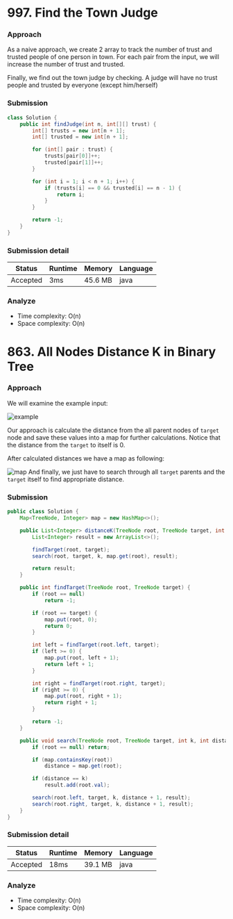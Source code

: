 # 997. Find the Town Judge

### Approach

As a naive approach, we create 2 array to track the number of trust and trusted people of one person in town.
For each pair from the input, we will increase the number of trust and trusted.

Finally, we find out the town judge by checking. A judge will have no trust people and trusted by everyone (except him/herself)

### Submission

```java
class Solution {
    public int findJudge(int n, int[][] trust) {
        int[] trusts = new int[n + 1];
        int[] trusted = new int[n + 1];

        for (int[] pair : trust) {
            trusts[pair[0]]++;
            trusted[pair[1]]++;
        }

        for (int i = 1; i < n + 1; i++) {
            if (trusts[i] == 0 && trusted[i] == n - 1) {
                return i;
            }
        }

        return -1;
    }
}
```

### Submission detail

| Status   | Runtime     | Memory   | Language  |
| ---      | ----------- | -------- | --------- |
| Accepted | 3ms         | 45.6 MB  | java      |

### Analyze

- Time complexity: O(n)
- Space complexity: O(n)

# 863. All Nodes Distance K in Binary Tree

### Approach

We will examine the example input:

![example](https://user-images.githubusercontent.com/25602820/119230843-1b994100-bb48-11eb-995a-bd2968cb8ab3.png)

Our approach is calculate the distance from the all parent nodes of `target` node and save these values into a map for further calculations. Notice that the distance from the `target` to itself is 0.

After calculated distances we have a map as following:

![map](https://user-images.githubusercontent.com/25602820/119230853-28b63000-bb48-11eb-8307-52b4610d35ad.png)
And finally, we just have to search through all `target` parents and the `target` itself to find appropriate distance.

### Submission

```java
public class Solution {
    Map<TreeNode, Integer> map = new HashMap<>();

    public List<Integer> distanceK(TreeNode root, TreeNode target, int k) {
        List<Integer> result = new ArrayList<>();

        findTarget(root, target);
        search(root, target, k, map.get(root), result);

        return result;
    }

    public int findTarget(TreeNode root, TreeNode target) {
        if (root == null)
            return -1;

        if (root == target) {
            map.put(root, 0);
            return 0;
        }

        int left = findTarget(root.left, target);
        if (left >= 0) {
            map.put(root, left + 1);
            return left + 1;
        }

        int right = findTarget(root.right, target);
        if (right >= 0) {
            map.put(root, right + 1);
            return right + 1;
        }

        return -1;
    }

    public void search(TreeNode root, TreeNode target, int k, int distance, List<Integer> result) {
        if (root == null) return;

        if (map.containsKey(root))
            distance = map.get(root);

        if (distance == k)
            result.add(root.val);

        search(root.left, target, k, distance + 1, result);
        search(root.right, target, k, distance + 1, result);
    }
}
```

### Submission detail

| Status   | Runtime     | Memory   | Language  |
| ---      | ----------- | -------- | --------- |
| Accepted | 18ms        | 39.1 MB  | java      |

### Analyze

- Time complexity: O(n)
- Space complexity: O(n)
